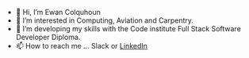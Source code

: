 - 👋 Hi, I’m Ewan Colquhoun
- 👀 I’m interested in Computing, Aviation and Carpentry.
- 🌱 I’m developing my skills with the Code institute Full Stack Software Developer Diploma.
- 📫 How to reach me ... Slack or [LinkedIn](https://www.linkedin.com/in/ewan-colquhoun-2b3535213/)

<!---
EwanColquhoun/EwanColquhoun is a ✨ special ✨ repository because its `README.md` (this file) appears on your GitHub profile.
You can click the Preview link to take a look at your changes.
--->
